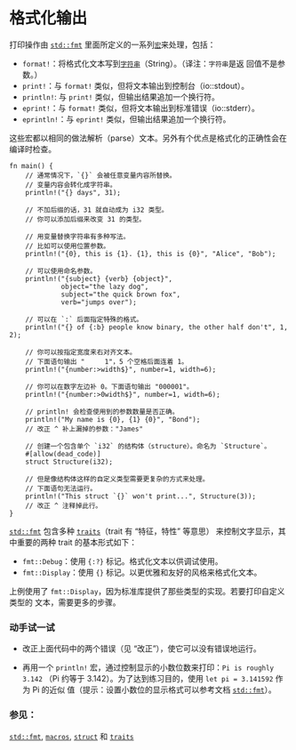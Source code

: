 # 格式化输出

打印操作由 [`std::fmt`][fmt] 里面所定义的一系列[`宏`][macros]来处理，包括：

* `format!`：将格式化文本写到[`字符串`][string]（String）。（译注：`字符串`是返
回值不是参数。）
* `print!`：与 `format!` 类似，但将文本输出到控制台（io::stdout）。
* `println!`: 与 `print!` 类似，但输出结果追加一个换行符。
* `eprint!`：与 `format!` 类似，但将文本输出到标准错误（io::stderr）。
* `eprintln!`：与 `eprint!` 类似，但输出结果追加一个换行符。

这些宏都以相同的做法解析（parse）文本。另外有个优点是格式化的正确性会在编译时检查。

```rust,editable,ignore,mdbook-runnable
fn main() {
    // 通常情况下，`{}` 会被任意变量内容所替换。
    // 变量内容会转化成字符串。
    println!("{} days", 31);

    // 不加后缀的话，31 就自动成为 i32 类型。
    // 你可以添加后缀来改变 31 的类型。

    // 用变量替换字符串有多种写法。
    // 比如可以使用位置参数。
    println!("{0}, this is {1}. {1}, this is {0}", "Alice", "Bob");

    // 可以使用命名参数。
    println!("{subject} {verb} {object}",
             object="the lazy dog",
             subject="the quick brown fox",
             verb="jumps over");

    // 可以在 `:` 后面指定特殊的格式。
    println!("{} of {:b} people know binary, the other half don't", 1, 2);

    // 你可以按指定宽度来右对齐文本。
    // 下面语句输出 "     1"，5 个空格后面连着 1。
    println!("{number:>width$}", number=1, width=6);

    // 你可以在数字左边补 0。下面语句输出 "000001"。
    println!("{number:>0width$}", number=1, width=6);

    // println! 会检查使用到的参数数量是否正确。
    println!("My name is {0}, {1} {0}", "Bond");
    // 改正 ^ 补上漏掉的参数："James"

    // 创建一个包含单个 `i32` 的结构体（structure）。命名为 `Structure`。
    #[allow(dead_code)]
    struct Structure(i32);

    // 但是像结构体这样的自定义类型需要更复杂的方式来处理。
    // 下面语句无法运行。
    println!("This struct `{}` won't print...", Structure(3));
    // 改正 ^ 注释掉此行。
}
```

[`std::fmt`][fmt] 包含多种 [`traits`][traits]（trait 有 “特征，特性” 等意思）
来控制文字显示，其中重要的两种 trait 的基本形式如下：

* `fmt::Debug`：使用 `{:?}` 标记。格式化文本以供调试使用。
* `fmt::Display`：使用 `{}` 标记。以更优雅和友好的风格来格式化文本。

上例使用了 `fmt::Display`，因为标准库提供了那些类型的实现。若要打印自定义类型的
文本，需要更多的步骤。

### 动手试一试

 * 改正上面代码中的两个错误（见 “改正”），使它可以没有错误地运行。

 * 再用一个 `println!` 宏，通过控制显示的小数位数来打印：`Pi is roughly 3.142`
 （Pi 约等于 3.142）。为了达到练习目的，使用 `let pi = 3.141592` 作为 Pi 的近似
 值（提示：设置小数位的显示格式可以参考文档 [`std::fmt`][fmt]）。

### 参见：

[`std::fmt`][fmt], [`macros`][macros], [`struct`][structs] 和 [`traits`][traits]

[fmt]: https://doc.rust-lang.org/std/fmt/
[macros]: ../macros.md
[string]: ../std/str.md
[structs]: ../custom_types/structs.md
[traits]: ../trait.md